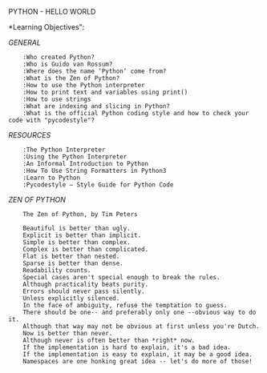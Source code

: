 PYTHON - HELLO WORLD

*Learning Objectives":


*GENERAL*

		:Who created Python?
		:Who is Guido van Rossum?
		:Where does the name ‘Python’ come from?
		:What is the Zen of Python?
		:How to use the Python interpreter
		:How to print text and variables using print()
		:How to use strings
		:What are indexing and slicing in Python?
		:What is the official Python coding style and how to check your code with "pycodestyle"?

*RESOURCES*

		:The Python Interpreter
		:Using the Python Interpreter
		:An Informal Introduction to Python
		:How To Use String Formatters in Python3
		:Learn to Python
		:Pycodestyle – Style Guide for Python Code

*ZEN OF PYTHON*

		The Zen of Python, by Tim Peters

		Beautiful is better than ugly.
		Explicit is better than implicit.
		Simple is better than complex.
		Complex is better than complicated.
		Flat is better than nested.
		Sparse is better than dense.
		Readability counts.
		Special cases aren't special enough to break the rules.
		Although practicality beats purity.
		Errors should never pass silently.
		Unless explicitly silenced.
		In the face of ambiguity, refuse the temptation to guess.
		There should be one-- and preferably only one --obvious way to do it.
		Although that way may not be obvious at first unless you're Dutch.
		Now is better than never.
		Although never is often better than *right* now.
		If the implementation is hard to explain, it's a bad idea.
		If the implementation is easy to explain, it may be a good idea.
		Namespaces are one honking great idea -- let's do more of those!
